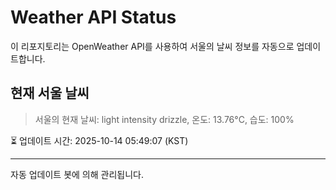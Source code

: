 
# Weather API Status

이 리포지토리는 OpenWeather API를 사용하여 서울의 날씨 정보를 자동으로 업데이트합니다.

## 현재 서울 날씨
> 서울의 현재 날씨: light intensity drizzle, 온도: 13.76°C, 습도: 100%

⏳ 업데이트 시간: 2025-10-14 05:49:07 (KST)

---
자동 업데이트 봇에 의해 관리됩니다.
